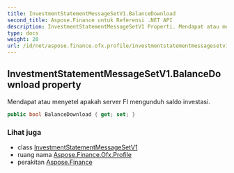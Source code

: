 ```yaml
---
title: InvestmentStatementMessageSetV1.BalanceDownload
second_title: Aspose.Finance untuk Referensi .NET API
description: InvestmentStatementMessageSetV1 Properti. Mendapat atau menyetel apakah server FI mengunduh saldo investasi.
type: docs
weight: 20
url: /id/net/aspose.finance.ofx.profile/investmentstatementmessagesetv1/balancedownload/
---
```

## InvestmentStatementMessageSetV1.BalanceDownload property

Mendapat atau menyetel apakah server FI mengunduh saldo investasi.

```csharp
public bool BalanceDownload { get; set; }
```

### Lihat juga

* class [InvestmentStatementMessageSetV1](../)
* ruang nama [Aspose.Finance.Ofx.Profile](../../investmentstatementmessagesetv1/)
* perakitan [Aspose.Finance](../../../)


